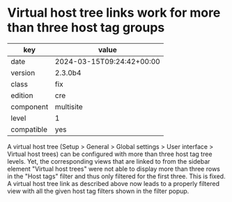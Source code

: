 [//]: # (werk v2)
# Virtual host tree links work for more than three host tag groups

key        | value
---------- | ---
date       | 2024-03-15T09:24:42+00:00
version    | 2.3.0b4
class      | fix
edition    | cre
component  | multisite
level      | 1
compatible | yes

A virtual host tree (Setup > General > Global settings > User interface > Virtual host trees) can be configured with more than three host tag tree levels. Yet, the corresponding views that are linked to from the sidebar element "Virtual host trees" were not able to display more than three rows in the "Host tags" filter and thus only filtered for the first three.
This is fixed. A virtual host tree link as described above now leads to a properly filtered view with all the given host tag filters shown in the filter popup.

